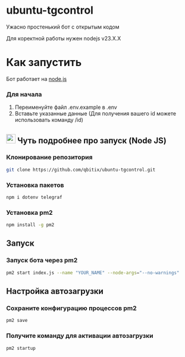 # ubuntu-tgcontrol
Ужасно простенький бот с открытым кодом

Для коректной работы нужен nodejs v23.X.X

# Как запустить
Бот работает на [node.js](https://nodejs.org/)

### Для начала
1. Переименуйте файл .env.example в .env
2. Вставьте указанные данные (Для получения вашего id можете использовать команду /id)

## <img src="https://icon.icepanel.io/Technology/svg/Node.js.svg" width="25"/> Чуть подробнее про запуск (Node JS)

### Клонирование репозитория
```bash
git clone https://github.com/qbitix/ubuntu-tgcontrol.git
```

### Установка пакетов
```bash
npm i dotenv telegraf
```

### Установка pm2
```bash
npm install -g pm2
```

## Запуск 
### Запуск бота через pm2
```bash
pm2 start index.js --name "YOUR_NAME" --node-args="--no-warnings"
```
## Настройка автозагрузки

### Сохраните конфигурацию процессов pm2
```bash
pm2 save
```

### Получите команду для активации автозагрузки
```bash
pm2 startup
```

